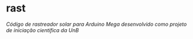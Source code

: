 # rast

_Código de rastreador solar para Arduino Mega desenvolvido como projeto de iniciação científica da UnB_

